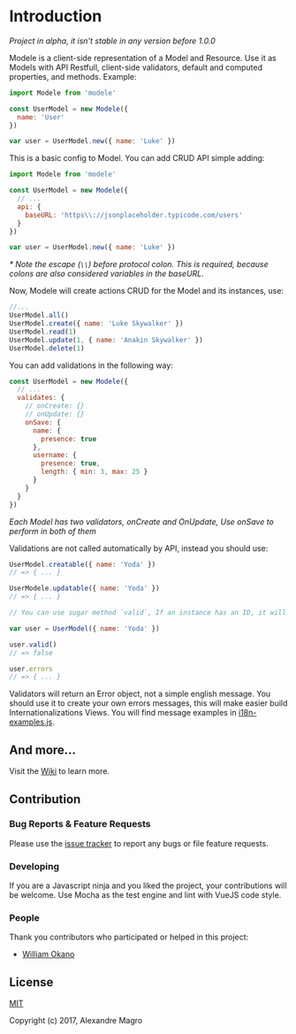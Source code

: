 # Introduction

*Project in alpha, it isn't stable in any version before 1.0.0*

Modele is a client-side representation of a Model and Resource.
Use it as Models with API Restfull, client-side validators, default and computed properties, and methods. Example:

```js
import Modele from 'modele'

const UserModel = new Modele({
  name: 'User'
})

var user = UserModel.new({ name: 'Luke' })
```

This is a basic config to Model. You can add CRUD API simple adding:

```js
import Modele from 'modele'

const UserModel = new Modele({
  // ...
  api: {
    baseURL: 'https\\://jsonplaceholder.typicode.com/users'
  }
})

var user = UserModel.new({ name: 'Luke' })
```
*\* Note the escape (`\\`) before protocol colon. This is required, because colons are also considered variables in the baseURL.*

Now, Modele will create actions CRUD for the Model and its instances, use:

```js
//...
UserModel.all()
UserModel.create({ name: 'Luke Skywalker' })
UserModel.read(1)
UserModel.update(1, { name: 'Anakin Skywalker' })
UserModel.delete(1)
```

You can add validations in the following way:

```js
const UserModel = new Modele({
  // ...
  validates: {
    // onCreate: {}
    // onUpdate: {}
    onSave: {
      name: {
        presence: true
      },
      username: {
        presence: true,
        length: { min: 3, max: 25 }
      }
    }
  }
})
```

*Each Model has two validators, onCreate and OnUpdate, Use onSave to perform in both of them*

Validations are not called automatically by API, instead you should use:

```js
UserModel.creatable({ name: 'Yoda' })
// => { ... }

UserModele.updatable({ name: 'Yoda' })
// => { ... }

// You can use sugar method `valid`, If an instance has an ID, it will call `updatable`, otherwise, `creatable`, returning boolean and storing errors in `errors`

var user = UserModel({ name: 'Yoda' })

user.valid()
// => false

user.errors
// => { ... }
```

Validators will return an Error object, not a simple english message. You should use it to create your own errors messages, this will make easier build Internationalizations Views. You will find message examples in [i18n-examples.js](https://github.com/alexandremagro/modele/blob/master/bin/i18n-example.js).

## And more...

Visit the [Wiki](https://github.com/alexandremagro/modele/wiki) to learn more.

## Contribution

### Bug Reports & Feature Requests

Please use the [issue tracker](https://github.com/alexandremagro/modele/issues) to report any bugs or file feature requests.

### Developing

If you are a Javascript ninja and you liked the project, your contributions will be welcome.
Use Mocha as the test engine and lint with VueJS code style.

### People

Thank you contributors who participated or helped in this project:

- [William Okano](https://github.com/williamokano)

## License

[MIT](http://opensource.org/licenses/MIT)

Copyright (c) 2017, Alexandre Magro